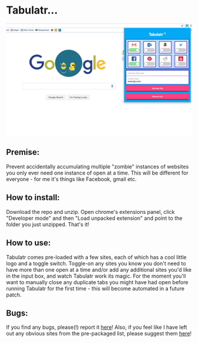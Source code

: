 # Tabulatr...

<img src="tabulatr_r1.png" />


## Premise:

Prevent accidentally accumulating multiple "zombie" instances of websites you only ever need one instance of open at a time. This will be different for everyone - for me it's things like Facebook, gmail etc.

## How to install:

Download the repo and unzip. Open chrome's extensions panel, click "Developer mode" and then "Load unpacked extension" and point to the folder you just unzipped. That's it!

## How to use:

Tabulatr comes pre-loaded with a few sites, each of which has a cool little logo and a toggle switch. Toggle-on any sites you know you don't need to have more than one open at a time and/or add any additional sites you'd like in the input box, and watch Tabulatr work its magic. For the moment you'll want to manually close any duplicate tabs you might have had open before running Tabulatr for the first time - this will become automated in a future patch.

## Bugs:

If you find any bugs, please(!) report it <a href="https://github.com/llanginger/no-tab/issues">here</a>!
Also, if you feel like I have left out any obvious sites from the pre-packaged list, please suggest them <a href="https://github.com/llanginger/no-tab/issues/1">here</a>!
